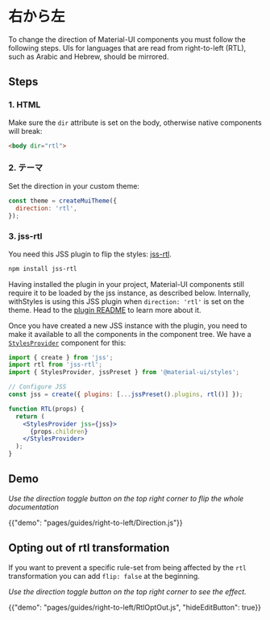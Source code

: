 # 右から左

<p class="description">To change the direction of Material-UI components you must follow the following steps. UIs for languages that are read from right-to-left (RTL), such as Arabic and Hebrew, should be mirrored.</p>

## Steps

### 1. HTML

Make sure the `dir` attribute is set on the body, otherwise native components will break:

```html
<body dir="rtl">
```

### 2. テーマ

Set the direction in your custom theme:

```js
const theme = createMuiTheme({
  direction: 'rtl',
});
```

### 3. jss-rtl

You need this JSS plugin to flip the styles: [jss-rtl](https://github.com/alitaheri/jss-rtl).

```sh
npm install jss-rtl
```

Having installed the plugin in your project, Material-UI components still require it to be loaded by the jss instance, as described below. Internally, withStyles is using this JSS plugin when `direction: 'rtl'` is set on the theme. Head to the [plugin README](https://github.com/alitaheri/jss-rtl) to learn more about it.

Once you have created a new JSS instance with the plugin, you need to make it available to all the components in the component tree. We have a [`StylesProvider`](/styles/api/#stylesprovider) component for this:

```jsx
import { create } from 'jss';
import rtl from 'jss-rtl';
import { StylesProvider, jssPreset } from '@material-ui/styles';

// Configure JSS
const jss = create({ plugins: [...jssPreset().plugins, rtl()] });

function RTL(props) {
  return (
    <StylesProvider jss={jss}>
      {props.children}
    </StylesProvider>
  );
}
```

## Demo

*Use the direction toggle button on the top right corner to flip the whole documentation*

{{"demo": "pages/guides/right-to-left/Direction.js"}}

## Opting out of rtl transformation

If you want to prevent a specific rule-set from being affected by the `rtl` transformation you can add `flip: false` at the beginning.

*Use the direction toggle button on the top right corner to see the effect.*

{{"demo": "pages/guides/right-to-left/RtlOptOut.js", "hideEditButton": true}}